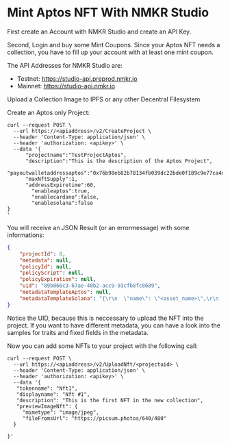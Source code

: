 # Mint Aptos NFT With NMKR Studio

First create an Account with NMKR Studio and create an API Key.

Second, Login and buy some Mint Coupons. Since your Aptos NFT needs a collection, you have to fill up your account with at least one mint coupon.



The API Addresses for NMKR Studio are:

- Testnet: https://studio-api.preprod.nmkr.io
- Mainnet: https://studio-api.nmkr.io

  
Upload a Collection Image to IPFS or any other Decentral Filesystem

Create an Aptos only Project:
```shell
curl --request POST \
  --url https://<apiaddress>/v2/CreateProject \
  --header 'Content-Type: application/json' \
  --header 'authorization: <apikey>' \
  --data '{
      "projectname":"TestProjectAptos",
      "description":"This is the description of the Aptos Project",
      "payoutwalletaddressaptos":"0x76b98eb82b78134fb039dc22bde0f189c9e77ca4d6175f14627f0ae5163db49e",
      "maxNftSupply":1,
      "addressExpiretime":60,
    	"enableaptos":true,
    	"enablecardano":false,
    	"enablesolana":false
}
'
```
You will receive an JSON Result (or an errormessage) with some informations:

```json
{
	"projectId": 0,
	"metadata": null,
	"policyId": null,
	"policyScript": null,
	"policyExpiration": null,
	"uid": "89b066c3-67ae-40b2-acc9-93cfb8fc8689",
	"metadataTemplateAptos": null,
	"metadataTemplateSolana": "{\r\n  \"name\": \"<asset_name>\",\r\n  \"image\": \"https://c-ipfs-gw.nmkr.io/ipfs/<ipfs_link>\",\r\n  \"properties\": {\r\n    \"files\": [\r\n      {\r\n        \"type\": \"<mime_type>\",\r\n        \"uri\": \"https://c-ipfs-gw.nmkr.io/ipfs/<ipfs_link>\"\r\n      }\r\n    ]\r\n  },\r\n  \"description\": \"<project_description>\",\r\n  \"attributes\": [\r\n    {\r\n      \"trait_type\": \"description\",\r\n      \"value\": \"<project_description>\"\r\n    }\r\n  ]\r\n}"
}
```

Notice the UID, because this is neccessary to upload the NFT into the project. If you want to have different metadata, you can have a look into the samples for traits and fixed fields in the metadata.

Now you can add some NFTs to your project with the following call:

```shell
curl --request POST \
  --url https://<apiaddress>/v2/UploadNft/<projectuid> \
  --header 'Content-Type: application/json' \
  --header 'authorization: <apikey>' \
  --data '{
   "tokenname": "Nft1",
   "displayname": "Nft #1",
   "description": "This is the first NFT in the new collection",
   "previewImageNft": {
     "mimetype": "image/jpeg",
     "fileFromsUrl": "https://picsum.photos/640/480"
  }

}'
```
